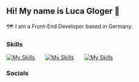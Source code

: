 ## Hi! My name is Luca Gloger 👋
🗺️ I am a Front-End Developer based in Germany.

### Skills
[![My Skills](https://skillicons.dev/icons?i=html,css)](https://skillicons.dev) &nbsp;&nbsp;&nbsp;&nbsp;&nbsp; [![My Skills](https://skillicons.dev/icons?i=js,ts)](https://skillicons.dev) &nbsp;&nbsp;&nbsp;&nbsp;&nbsp; [![My Skills](https://skillicons.dev/icons?i=kotlin)](https://skillicons.dev)

### Socials
